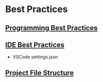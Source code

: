 # Best Practices

## [Programming Best Practices](./PROGRAMMING.md)

## [IDE Best Practices](./IDEs.md)

* VSCode settings.json

## [Project File Structure](./Example-Project)
